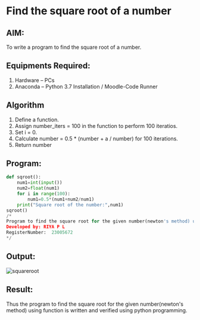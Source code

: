 # Find the square root of a number

## AIM:
To write a program to find the square root of a number.

## Equipments Required:
1. Hardware – PCs
2. Anaconda – Python 3.7 Installation / Moodle-Code Runner

## Algorithm
1. Define a function.
2. Assign number_iters = 100 in the function to perform 100 iteratios.
3. Set i = 0.
4. Calculate  number = 0.5 * (number + a / number) for 100 iterations.
5. Return number

## Program:
```PYTHON
def sqroot():
    num1=int(input())
    num2=float(num1)
    for i in range(100):
        num1=0.5*(num1+num2/num1)
    print("Square root of the number:",num1)
sqroot()
/*
Program to find the square root for the given number(newton's method) using function.
Developed by: RIYA P L
RegisterNumber:  23005672
*/
```

## Output:
![squareroot](https://github.com/23005672/Square-root-of-a-number/assets/138971519/0f4718f3-63f8-41e1-aa92-d41af97d9f26)


## Result:
Thus the program to find the square root for the given number(newton's method) using function is written and verified using python programming.
